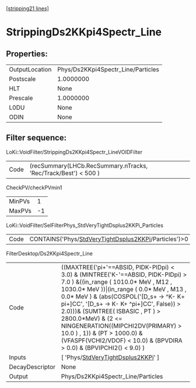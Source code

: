 [[stripping21 lines]](./stripping21-index)

# StrippingDs2KKpi4Spectr_Line

## Properties:

|                |                                    |
|----------------|------------------------------------|
| OutputLocation | Phys/Ds2KKpi4Spectr_Line/Particles |
| Postscale      | 1.0000000                          |
| HLT            | None                               |
| Prescale       | 1.0000000                          |
| L0DU           | None                               |
| ODIN           | None                               |

## Filter sequence:

LoKi::VoidFilter/StrippingDs2KKpi4Spectr_LineVOIDFilter

|      |                                                                 |
|------|-----------------------------------------------------------------|
| Code | (recSummary(LHCb.RecSummary.nTracks, 'Rec/Track/Best') \< 500 ) |

CheckPV/checkPVmin1

|        |     |
|--------|-----|
| MinPVs | 1   |
| MaxPVs | -1  |

LoKi::VoidFilter/SelFilterPhys_StdVeryTightDsplus2KKPi_Particles

|      |                                                                                                                |
|------|----------------------------------------------------------------------------------------------------------------|
| Code | CONTAINS('Phys/[StdVeryTightDsplus2KKPi](./stripping21-commonparticles-stdverytightdsplus2kkpi)/Particles')\>0 |

FilterDesktop/Ds2KKpi4Spectr_Line

|                 |                                                                                                                                                                                                                                                                                                                                                                                                                                                                                   |
|-----------------|-----------------------------------------------------------------------------------------------------------------------------------------------------------------------------------------------------------------------------------------------------------------------------------------------------------------------------------------------------------------------------------------------------------------------------------------------------------------------------------|
| Code            | ((MAXTREE('pi+'==ABSID, PIDK-PIDpi) \< 3.0) & (MINTREE('K-'==ABSID, PIDK-PIDpi) \> 7.0 ) &((in_range ( 1010.0\* MeV , M12 , 1030.0\* MeV ))\|(in_range ( 0.0\* MeV , M13 , 0.0\* MeV ) & (abs(COSPOL('[D_s+ -\> ^K- K+ pi+]CC', '[D_s+ -\> K- K+ ^pi+]CC', False)) \> 2.0)))& (SUMTREE( ISBASIC , PT ) \> 2800.0\*MeV) & (2 \<= NINGENERATION((MIPCHI2DV(PRIMARY) \> 10.0 ) , 1)) & (PT \> 1000.0) & (VFASPF(VCHI2/VDOF) \< 10.0) & (BPVDIRA \> 0.0) & (BPVIPCHI2() \< 9.0) ) |
| Inputs          | [ 'Phys/[StdVeryTightDsplus2KKPi](./stripping21-commonparticles-stdverytightdsplus2kkpi)' ]                                                                                                                                                                                                                                                                                                                                                                                     |
| DecayDescriptor | None                                                                                                                                                                                                                                                                                                                                                                                                                                                                              |
| Output          | Phys/Ds2KKpi4Spectr_Line/Particles                                                                                                                                                                                                                                                                                                                                                                                                                                                |
